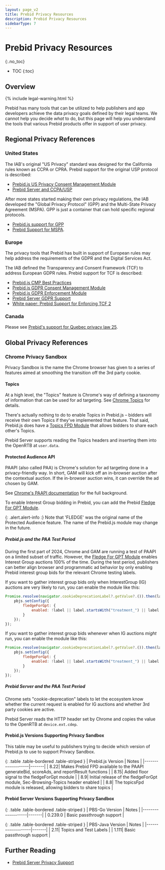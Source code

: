 ```yaml
---
layout: page_v2
title: Prebid Privacy Resources
description: Prebid Privacy Resources
sidebarType: 7
---
```


# Prebid Privacy Resources
{:.no_toc}

- TOC
{:toc}

## Overview

{% include legal-warning.html %}

Prebid has many tools that can be utilized to help publishers and app developers achieve the data privacy goals defined by their legal teams.
We cannot help you decide _what_ to do, but this page will help you understand the tools that various Prebid products offer in support
of user privacy.

## Regional Privacy References

### United States

The IAB's original "US Privacy" standard was designed for the California rules known as CCPA or CPRA. Prebid support for the original USP
protocol is described:

- [Prebid.js US Privacy Consent Management Module](/dev-docs/modules/consentManagementUsp.html)
- [Prebid Server and CCPA/USP](/prebid-server/features/pbs-privacy.html#ccpa--us-privacy)

After more states started making their own privacy regulations, the IAB developed the "Global Privacy Protocol" (GPP) and the
Multi-State Privacy Agreement (MSPA). GPP is just a container that can hold specific regional protocols.

- [Prebid.js support for GPP](/dev-docs/modules/consentManagementGpp.html)
- [Prebid Support for MSPA](/features/mspa-usnat.html).

### Europe

The privacy tools that Prebid has built in support of European rules may help address the requirements of the GDPR and the Digital Services Act.

The IAB defined the Transparency and Consent Framework (TCF) to address European GDPR rules. Prebid support for TCF is described:

- [Prebid.js CMP Best Practices](/dev-docs/cmp-best-practices.html)
- [Prebid.js GDPR Consent Management Module](/dev-docs/modules/consentManagementTcf.html)
- [Prebid.js GDPR Enforcement Module](/dev-docs/modules/gdprEnforcement.html)
- [Prebid Server GDPR Support](/prebid-server/features/pbs-privacy.html#gdpr)
- [White paper: Prebid Support for Enforcing TCF 2](https://docs.google.com/document/d/1fBRaodKifv1pYsWY3ia-9K96VHUjd8kKvxZlOsozm8E)

### Canada

Please see [Prebid's support for Quebec privacy law 25](/features/ac-quebec.html).

## Global Privacy References

### Chrome Privacy Sandbox

Privacy Sandbox is the name the Chrome browser has given to a series of features aimed at smoothing the transition off the 3rd party cookie.

#### Topics

At a high level, the "Topics" feature is Chrome's way of defining a taxonomy of information that can be used for ad targeting. See 
[Chrome Topics](https://privacysandbox.com/proposals/topics/) for details.

There's actually nothing to do to enable Topics in Prebid.js – bidders will receive their own Topics if they've implemented that feature.
That said, Prebid.js does have a [Topics FPD Module](/dev-docs/modules/topicsFpdModule.html) that allows bidders to share each other's Topics.

Prebid Server supports reading the Topics headers and inserting them into the OpenRTB at `user.data`.

#### Protected Audience API

PAAPI (also called PAA) is Chrome's solution for ad targeting done in a privacy-friendly way. In short, GAM will kick off an in-browser auction after
the contextual auction. If the in-browser auction wins, it can override the ad chosen by GAM. 

See [Chrome's PAAPI documentation](https://developers.google.com/privacy-sandbox/relevance/protected-audience) for the full background.

To enable Interest Group bidding in Prebid, you can add the Prebid [Fledge For GPT Module](/dev-docs/modules/fledgeForGpt.html).

{: .alert.alert-info :}
Note that 'FLEDGE' was the original name of the Protected Audience feature. The name of the Prebid.js module may change in the future.

##### Prebid.js and the PAA Test Period

During the first part of 2024, Chrome and GAM are running a test of PAAPI on a limited subset of traffic. However, the
[Fledge For GPT Module](/dev-docs/modules/fledgeForGpt.html) enables Interest Group auctions 100% of the time. During the test
period, publishers can better align browser and programmatic ad behavior by only enabling Prebid interest group bids for
the relevant Chrome testing labels.

If you want to gather interest group bids only when InterestGroup (IG) auctions are very likely to run, you can enable the module like this:

```javascript
Promise.resolve(navigator.cookieDeprecationLabel?.getValue?.()).then(label => {
    pbjs.setConfig({
        fledgeForGpt: {
            enabled: !label || label.startsWith("treatment_") || label === 'label_only_5'
        }
    });
});
```

If you want to gather interest group bids whenever when IG auctions _might_ run, you can enable the module like this:

```javascript
Promise.resolve(navigator.cookieDeprecationLabel?.getValue?.()).then(label => {
    pbjs.setConfig({
        fledgeForGpt: {
            enabled: !label || label.startsWith("treatment_") || label != 'label_only_1'
        }
    });
});
```

##### Prebid Server and the PAA Test Period

Chrome sets "cookie-deprecation" labels to let the ecosystem know whether the current request is enabled for IG auctions and whether 3rd party cookies are active.

Prebid Server reads the HTTP header set by Chrome and copies the value to the OpenRTB at `device.ext.cdep`.

#### Prebid.js Versions Supporting Privacy Sandbox

This table may be useful to publishers trying to decide which version of Prebid.js to use to support Privacy Sandbox.

{: .table .table-bordered .table-striped }
| Prebid.js Version | Notes |
|-------------------|-------|
| 8.22| Makes Prebid FPD available to the PAAPI generateBid, scoreAds, and reportResult functions |
| 8.15| Added floor signal to the fledgeForGpt module |
| 8.9| Initial release of the fledgeForGpt module, Sec-Browsing-Topics header enabled |
| 8.8| The topicsFpd module is released, allowing bidders to share topics |

#### Prebid Server Versions Supporting Privacy Sandbox

{: .table .table-bordered .table-striped }
| PBS-Go Version | Notes |
|-------------------|-------|
| 0.239.0 | Basic passthrough support |

{: .table .table-bordered .table-striped }
| PBS-Java Version | Notes |
|-------------------|-------|
| 2.11| Topics and Test Labels |
| 1.111| Basic passthrough support |

## Further Reading

- [Prebid Server Privacy Support](/prebid-server/features/pbs-privacy.html)
